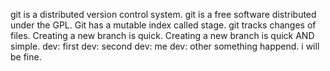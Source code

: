 git is a distributed version control system.
git is a free software distributed under the GPL.
Git has a mutable index called stage.
git tracks changes of files.
Creating a new branch is quick.
Creating a new branch is quick AND simple.
dev: first
dev: second
dev: me
dev: other
something happend.
i will be fine.


